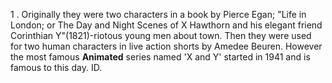 1 . Originally they were two characters in a book by Pierce Egan; "Life in
London; or The Day and Night Scenes of X  Hawthorn and his elegant
friend Corinthian Y"(1821)-riotous young men about town. Then they
were used for two human characters in live action shorts by Amedee
Beuren. However the most famous <b>Animated</b> series named 'X and Y'
started in 1941 and is famous to this day. ID.
